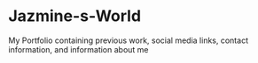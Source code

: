 # Jazmine-s-World
My Portfolio containing previous work, social media links, contact information, and information about me
